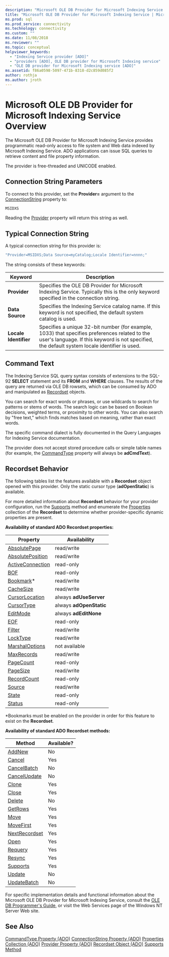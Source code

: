 ```yaml
---
description: "Microsoft OLE DB Provider for Microsoft Indexing Service Overview"
title: "Microsoft OLE DB Provider for Microsoft Indexing Service | Microsoft Docs"
ms.prod: sql
ms.prod_service: connectivity
ms.technology: connectivity
ms.custom: ""
ms.date: 11/08/2018
ms.reviewer: ""
ms.topic: conceptual
helpviewer_keywords:
  - "Indexing Service provider [ADO]"
  - "providers [ADO], OLE DB provider for Microsoft Indexing service"
  - "OLE DB provider for Microsoft Indexing service [ADO]"
ms.assetid: f86a0598-5097-471b-8318-d2c859d085f2
author: rothja
ms.author: jroth
---
```

# Microsoft OLE DB Provider for Microsoft Indexing Service Overview
The Microsoft OLE DB Provider for Microsoft Indexing Service provides programmatic read-only access to file system and Web data indexed by Microsoft Indexing Service. ADO applications can issue SQL queries to retrieve content and file property information.

 The provider is free-threaded and UNICODE enabled.

## Connection String Parameters
 To connect to this provider, set the **Provider=** argument to the [ConnectionString](../../reference/ado-api/connectionstring-property-ado.md) property to:

```vb
MSIDXS
```

 Reading the [Provider](../../reference/ado-api/provider-property-ado.md) property will return this string as well.

## Typical Connection String
 A typical connection string for this provider is:

```vb
"Provider=MSIDXS;Data Source=myCatalog;Locale Identifier=nnnn;"
```

 The string consists of these keywords:

|Keyword|Description|
|-------------|-----------------|
|**Provider**|Specifies the OLE DB Provider for Microsoft Indexing Service. Typically this is the only keyword specified in the connection string.|
|**Data Source**|Specifies the Indexing Service catalog name. If this keyword is not specified, the default system catalog is used.|
|**Locale Identifier**|Specifies a unique 32-bit number (for example, 1033) that specifies preferences related to the user's language. If this keyword is not specified, the default system locale identifier is used.|

## Command Text
 The Indexing Service SQL query syntax consists of extensions to the SQL-92 **SELECT** statement and its **FROM** and **WHERE** clauses. The results of the query are returned via OLE DB rowsets, which can be consumed by ADO and manipulated as [Recordset](../../reference/ado-api/recordset-object-ado.md) objects.

 You can search for exact words or phrases, or use wildcards to search for patterns or stems of words. The search logic can be based on Boolean decisions, weighted terms, or proximity to other words. You can also search by "free text," which finds matches based on meaning, rather than exact words.

 The specific command dialect is fully documented in the Query Languages for Indexing Service documentation.

 The provider does not accept stored procedure calls or simple table names (for example, the [CommandType](../../reference/ado-api/commandtype-property-ado.md) property will always be **adCmdText**).

## Recordset Behavior
 The following tables list the features available with a **Recordset** object opened with this provider. Only the static cursor type (**adOpenStatic**) is available.

 For more detailed information about **Recordset** behavior for your provider configuration, run the [Supports](../../reference/ado-api/supports-method.md) method and enumerate the [Properties](../../reference/ado-api/properties-collection-ado.md) collection of the **Recordset** to determine whether provider-specific dynamic properties are present.

 **Availability of standard ADO Recordset properties:**

|Property|Availability|
|--------------|------------------|
|[AbsolutePage](../../reference/ado-api/absolutepage-property-ado.md)|read/write|
|[AbsolutePosition](../../reference/ado-api/absoluteposition-property-ado.md)|read/write|
|[ActiveConnection](../../reference/ado-api/activeconnection-property-ado.md)|read-only|
|[BOF](../../reference/ado-api/bof-eof-properties-ado.md)|read-only|
|[Bookmark](../../reference/ado-api/bookmark-property-ado.md)*|read/write|
|[CacheSize](../../reference/ado-api/cachesize-property-ado.md)|read/write|
|[CursorLocation](../../reference/ado-api/cursorlocation-property-ado.md)|always **adUseServer**|
|[CursorType](../../reference/ado-api/cursortype-property-ado.md)|always **adOpenStatic**|
|[EditMode](../../reference/ado-api/editmode-property.md)|always **adEditNone**|
|[EOF](../../reference/ado-api/bof-eof-properties-ado.md)|read-only|
|[Filter](../../reference/ado-api/filter-property.md)|read/write|
|[LockType](../../reference/ado-api/locktype-property-ado.md)|read/write|
|[MarshalOptions](../../reference/ado-api/marshaloptions-property-ado.md)|not available|
|[MaxRecords](../../reference/ado-api/maxrecords-property-ado.md)|read/write|
|[PageCount](../../reference/ado-api/pagecount-property-ado.md)|read-only|
|[PageSize](../../reference/ado-api/pagesize-property-ado.md)|read/write|
|[RecordCount](../../reference/ado-api/recordcount-property-ado.md)|read-only|
|[Source](../../reference/ado-api/source-property-ado-recordset.md)|read/write|
|[State](../../reference/ado-api/state-property-ado.md)|read-only|
|[Status](../../reference/ado-api/status-property-ado-recordset.md)|read-only|

 \*Bookmarks must be enabled on the provider in order for this feature to exist on the **Recordset**.

 **Availability of standard ADO Recordset methods:**

|Method|Available?|
|------------|----------------|
|[AddNew](../../reference/ado-api/addnew-method-ado.md)|No|
|[Cancel](../../reference/ado-api/cancel-method-ado.md)|Yes|
|[CancelBatch](../../reference/ado-api/cancelbatch-method-ado.md)|No|
|[CancelUpdate](../../reference/ado-api/cancelupdate-method-ado.md)|No|
|[Clone](../../reference/ado-api/clone-method-ado.md)|Yes|
|[Close](../../reference/ado-api/close-method-ado.md)|Yes|
|[Delete](../../reference/ado-api/delete-method-ado-recordset.md)|No|
|[GetRows](../../reference/ado-api/getrows-method-ado.md)|Yes|
|[Move](../../reference/ado-api/move-method-ado.md)|Yes|
|[MoveFirst](../../reference/ado-api/movefirst-movelast-movenext-and-moveprevious-methods-ado.md)|Yes|
|[NextRecordset](../../reference/ado-api/nextrecordset-method-ado.md)|Yes|
|[Open](../../reference/ado-api/open-method-ado-recordset.md)|Yes|
|[Requery](../../reference/ado-api/requery-method.md)|Yes|
|[Resync](../../reference/ado-api/resync-method.md)|Yes|
|[Supports](../../reference/ado-api/supports-method.md)|Yes|
|[Update](../../reference/ado-api/update-method.md)|No|
|[UpdateBatch](../../reference/ado-api/updatebatch-method.md)|No|

 For specific implementation details and functional information about the Microsoft OLE DB Provider for Microsoft Indexing Service, consult the [OLE DB Programmer's Guide](/previous-versions/windows/desktop/ms713643(v=vs.85)), or visit the Web Services page of the Windows NT Server Web site.

## See Also
 [CommandType Property (ADO)](../../reference/ado-api/commandtype-property-ado.md)
 [ConnectionString Property (ADO)](../../reference/ado-api/connectionstring-property-ado.md)
 [Properties Collection (ADO)](../../reference/ado-api/properties-collection-ado.md)
 [Provider Property (ADO)](../../reference/ado-api/provider-property-ado.md)
 [Recordset Object (ADO)](../../reference/ado-api/recordset-object-ado.md)
 [Supports Method](../../reference/ado-api/supports-method.md)